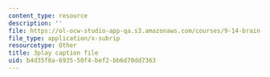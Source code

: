 ```yaml
---
content_type: resource
description: ''
file: https://ol-ocw-studio-app-qa.s3.amazonaws.com/courses/9-14-brain-structure-and-its-origins-spring-2014/b4d35f8a693550f4bef2bb6d70dd7363_555134.vtt
file_type: application/x-subrip
resourcetype: Other
title: 3play caption file
uid: b4d35f8a-6935-50f4-bef2-bb6d70dd7363
---
```


